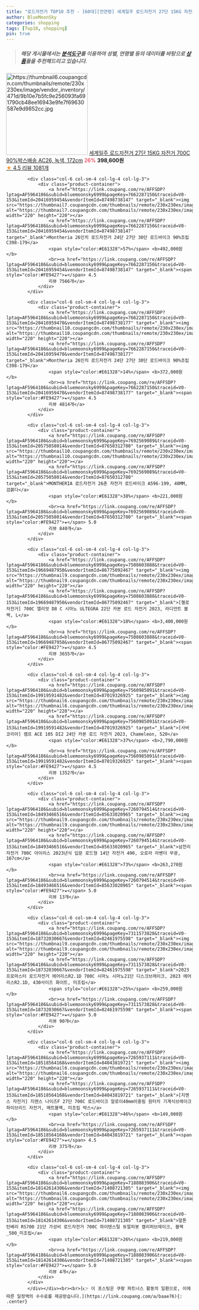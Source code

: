 ```yaml
---
title: "로드자전거 TOP10 추천 - [60대][전연령] 세계일주 로드자전거 27단 15KG 자전거 700C 90%박스배송 AC26, 녹색, 172cm"
author: BlueMoonSky
categories: shopping
tags: [Top10, shopping]
pin: true
---
```


> ##### 해당 게시물에서는 [**분석도구**](https://itemscout.io/)를 이용하여 **성별**, **연령별** 등의 데이터를 바탕으로 [**상품**](https://link.coupang.com/a/baae76)들을 추천해드리고 있습니다.
<div class="container"><div class="row">
            <div class="col-6 col-sm-4 col-lg-4 col-lg-3">
                <div class="product-container">
                    <a href="https://link.coupang.com/re/AFFSDP?lptag=AF5964186&subid=bluemoonsky6999&pageKey=6708824844&traceid=V0-153&itemId=15567248859&vendorItemId=86339639337" target="_blank"><img src="https://thumbnail6.coupangcdn.com/thumbnails/remote/230x230ex/image/vendor_inventory/471d/9b10e7b5fc9e256093fa691790cb48ee16943e9fe7f69630587e9d9852cc.jpg" alt="https://thumbnail6.coupangcdn.com/thumbnails/remote/230x230ex/image/vendor_inventory/471d/9b10e7b5fc9e256093fa691790cb48ee16943e9fe7f69630587e9d9852cc.jpg" width="220" height="220"></a>
                    <a href="https://link.coupang.com/re/AFFSDP?lptag=AF5964186&subid=bluemoonsky6999&pageKey=6708824844&traceid=V0-153&itemId=15567248859&vendorItemId=86339639337" target="_blank">세계일주 로드자전거 27단 15KG 자전거 700C 90%박스배송 AC26, 녹색, 172cm</a>
                    <span style="color:#E61328">26%</span> <b>398,600원</b>
                    <br><a href="https://link.coupang.com/re/AFFSDP?lptag=AF5964186&subid=bluemoonsky6999&pageKey=6708824844&traceid=V0-153&itemId=15567248859&vendorItemId=86339639337" target="_blank"><span style="color:#FE9427">★</span> 4.5
                    리뷰 1081개</a>
                </div>
            </div>
            
            <div class="col-6 col-sm-4 col-lg-4 col-lg-3">
                <div class="product-container">
                    <a href="https://link.coupang.com/re/AFFSDP?lptag=AF5964186&subid=bluemoonsky6999&pageKey=7662287150&traceid=V0-153&itemId=20416959454&vendorItemId=87498738147" target="_blank"><img src="https://thumbnail7.coupangcdn.com/thumbnails/remote/230x230ex/image/vendor_inventory/a0f6/837acda9f7426008be40c9557f53f59f9dc146f9dc5dedbbe3fe4f52c9a9.png" alt="https://thumbnail7.coupangcdn.com/thumbnails/remote/230x230ex/image/vendor_inventory/a0f6/837acda9f7426008be40c9557f53f59f9dc146f9dc5dedbbe3fe4f52c9a9.png" width="220" height="220"></a>
                    <a href="https://link.coupang.com/re/AFFSDP?lptag=AF5964186&subid=bluemoonsky6999&pageKey=7662287150&traceid=V0-153&itemId=20416959454&vendorItemId=87498738147" target="_blank">Montheria 26인치 로드자전거 24단 27단 30단 로드바이크 90%조립 C398-179</a>
                    <span style="color:#E61328">57%</span> <b>492,000원</b>
                    <br><a href="https://link.coupang.com/re/AFFSDP?lptag=AF5964186&subid=bluemoonsky6999&pageKey=7662287150&traceid=V0-153&itemId=20416959454&vendorItemId=87498738147" target="_blank"><span style="color:#FE9427">★</span> 4.5
                    리뷰 7566개</a>
                </div>
            </div>
            
            <div class="col-6 col-sm-4 col-lg-4 col-lg-3">
                <div class="product-container">
                    <a href="https://link.coupang.com/re/AFFSDP?lptag=AF5964186&subid=bluemoonsky6999&pageKey=7662287150&traceid=V0-153&itemId=20416959470&vendorItemId=87498738177" target="_blank"><img src="https://thumbnail10.coupangcdn.com/thumbnails/remote/230x230ex/image/vendor_inventory/1001/eeabdb83115405bd686c2e49590a1587f7cee05df25f054f89017e784da7.png" alt="https://thumbnail10.coupangcdn.com/thumbnails/remote/230x230ex/image/vendor_inventory/1001/eeabdb83115405bd686c2e49590a1587f7cee05df25f054f89017e784da7.png" width="220" height="220"></a>
                    <a href="https://link.coupang.com/re/AFFSDP?lptag=AF5964186&subid=bluemoonsky6999&pageKey=7662287150&traceid=V0-153&itemId=20416959470&vendorItemId=87498738177" target="_blank">Montheria 26인치 로드자전거 24단 27단 30단 로드바이크 90%조립 C398-179</a>
                    <span style="color:#E61328">14%</span> <b>372,000원</b>
                    <br><a href="https://link.coupang.com/re/AFFSDP?lptag=AF5964186&subid=bluemoonsky6999&pageKey=7662287150&traceid=V0-153&itemId=20416959470&vendorItemId=87498738177" target="_blank"><span style="color:#FE9427">★</span> 4.5
                    리뷰 4814개</a>
                </div>
            </div>
            
            <div class="col-6 col-sm-4 col-lg-4 col-lg-3">
                <div class="product-container">
                    <a href="https://link.coupang.com/re/AFFSDP?lptag=AF5964186&subid=bluemoonsky6999&pageKey=7692569089&traceid=V0-153&itemId=20575058014&vendorItemId=87650312780" target="_blank"><img src="https://thumbnail10.coupangcdn.com/thumbnails/remote/230x230ex/image/vendor_inventory/008f/d68d31be2a520f90568a04b8dec4ea98ad712a7e1bc8d2d2780adaca4495.jpg" alt="https://thumbnail10.coupangcdn.com/thumbnails/remote/230x230ex/image/vendor_inventory/008f/d68d31be2a520f90568a04b8dec4ea98ad712a7e1bc8d2d2780adaca4495.jpg" width="220" height="220"></a>
                    <a href="https://link.coupang.com/re/AFFSDP?lptag=AF5964186&subid=bluemoonsky6999&pageKey=7692569089&traceid=V0-153&itemId=20575058014&vendorItemId=87650312780" target="_blank">MONTHERIA 로드자전거 26촌 자전거 로드바이크 A596-199, 40MM, 검붉다</a>
                    <span style="color:#E61328">38%</span> <b>221,000원</b>
                    <br><a href="https://link.coupang.com/re/AFFSDP?lptag=AF5964186&subid=bluemoonsky6999&pageKey=7692569089&traceid=V0-153&itemId=20575058014&vendorItemId=87650312780" target="_blank"><span style="color:#FE9427">★</span> 5.0
                    리뷰 840개</a>
                </div>
            </div>
            
            <div class="col-6 col-sm-4 col-lg-4 col-lg-3">
                <div class="product-container">
                    <a href="https://link.coupang.com/re/AFFSDP?lptag=AF5964186&subid=bluemoonsky6999&pageKey=7508603888&traceid=V0-153&itemId=19669487950&vendorItemId=86775092467" target="_blank"><img src="https://thumbnail9.coupangcdn.com/thumbnails/remote/230x230ex/image/vendor_inventory/8116/4ea99426e4c9dd39e099e810a3428a1325a1ca7d4875f069d1f1925de40a.jpeg" alt="https://thumbnail9.coupangcdn.com/thumbnails/remote/230x230ex/image/vendor_inventory/8116/4ea99426e4c9dd39e099e810a3428a1325a1ca7d4875f069d1f1925de40a.jpeg" width="220" height="220"></a>
                    <a href="https://link.coupang.com/re/AFFSDP?lptag=AF5964186&subid=bluemoonsky6999&pageKey=7508603888&traceid=V0-153&itemId=19669487950&vendorItemId=86775092467" target="_blank">[첼로자전거] 700C 엘리엇 D8 C 시마노 ULTEGRA 22단 카본 로드 자전거 2023, 라디언트 블랙, L</a>
                    <span style="color:#E61328">18%</span> <b>3,400,000원</b>
                    <br><a href="https://link.coupang.com/re/AFFSDP?lptag=AF5964186&subid=bluemoonsky6999&pageKey=7508603888&traceid=V0-153&itemId=19669487950&vendorItemId=86775092467" target="_blank"><span style="color:#FE9427">★</span> 4.5
                    리뷰 3655개</a>
                </div>
            </div>
            
            <div class="col-6 col-sm-4 col-lg-4 col-lg-3">
                <div class="product-container">
                    <a href="https://link.coupang.com/re/AFFSDP?lptag=AF5964186&subid=bluemoonsky6999&pageKey=7560985091&traceid=V0-153&itemId=19919591482&vendorItemId=87019326925" target="_blank"><img src="https://thumbnail6.coupangcdn.com/thumbnails/remote/230x230ex/image/vendor_inventory/785d/f4994cc4abd3008a8dad8e41b6b7daae5964ddea23bcd577ef35ddd7da07.jpeg" alt="https://thumbnail6.coupangcdn.com/thumbnails/remote/230x230ex/image/vendor_inventory/785d/f4994cc4abd3008a8dad8e41b6b7daae5964ddea23bcd577ef35ddd7da07.jpeg" width="220" height="220"></a>
                    <a href="https://link.coupang.com/re/AFFSDP?lptag=AF5964186&subid=bluemoonsky6999&pageKey=7560985091&traceid=V0-153&itemId=19919591482&vendorItemId=87019326925" target="_blank">[사바코리아] 캠프 ACE 105 DI2 24단 카본 로드 자전거 2023, Chameleon, 520</a>
                    <span style="color:#E61328">37%</span> <b>2,790,000원</b>
                    <br><a href="https://link.coupang.com/re/AFFSDP?lptag=AF5964186&subid=bluemoonsky6999&pageKey=7560985091&traceid=V0-153&itemId=19919591482&vendorItemId=87019326925" target="_blank"><span style="color:#FE9427">★</span> 4.5
                    리뷰 1352개</a>
                </div>
            </div>
            
            <div class="col-6 col-sm-4 col-lg-4 col-lg-3">
                <div class="product-container">
                    <a href="https://link.coupang.com/re/AFFSDP?lptag=AF5964186&subid=bluemoonsky6999&pageKey=7260794514&traceid=V0-153&itemId=18493466516&vendorItemId=85633020965" target="_blank"><img src="https://thumbnail9.coupangcdn.com/thumbnails/remote/230x230ex/image/rs_quotation_api/jkjh7yod/b2d744c12770460885a33e8a6b50b923.png" alt="https://thumbnail9.coupangcdn.com/thumbnails/remote/230x230ex/image/rs_quotation_api/jkjh7yod/b2d744c12770460885a33e8a6b50b923.png" width="220" height="220"></a>
                    <a href="https://link.coupang.com/re/AFFSDP?lptag=AF5964186&subid=bluemoonsky6999&pageKey=7260794514&traceid=V0-153&itemId=18493466516&vendorItemId=85633020965" target="_blank">삼천리자전거 700C 아이리스 2023년식 입문 로드형 14단 자전거 490, 오로라 라벤더 무광, 167cm</a>
                    <span style="color:#E61328">73%</span> <b>263,270원</b>
                    <br><a href="https://link.coupang.com/re/AFFSDP?lptag=AF5964186&subid=bluemoonsky6999&pageKey=7260794514&traceid=V0-153&itemId=18493466516&vendorItemId=85633020965" target="_blank"><span style="color:#FE9427">★</span> 5.0
                    리뷰 13개</a>
                </div>
            </div>
            
            <div class="col-6 col-sm-4 col-lg-4 col-lg-3">
                <div class="product-container">
                    <a href="https://link.coupang.com/re/AFFSDP?lptag=AF5964186&subid=bluemoonsky6999&pageKey=7311573828&traceid=V0-153&itemId=18732030667&vendorItemId=82461975598" target="_blank"><img src="https://thumbnail9.coupangcdn.com/thumbnails/remote/230x230ex/image/vendor_inventory/ca45/1a0b80bdda87017346a387b9f7fde0eb32dd0fcbdbae7d0e4ef965523e33.jpg" alt="https://thumbnail9.coupangcdn.com/thumbnails/remote/230x230ex/image/vendor_inventory/ca45/1a0b80bdda87017346a387b9f7fde0eb32dd0fcbdbae7d0e4ef965523e33.jpg" width="220" height="220"></a>
                    <a href="https://link.coupang.com/re/AFFSDP?lptag=AF5964186&subid=bluemoonsky6999&pageKey=7311573828&traceid=V0-153&itemId=18732030667&vendorItemId=82461975598" target="_blank">2023 프로마스터 로드자전거 에어리스R2.1D 700C 시마노 시마노21단 디스크브레이크, 2023 에어리스R2.1D, 430사이즈 화이트, 미조립</a>
                    <span style="color:#E61328">25%</span> <b>259,000원</b>
                    <br><a href="https://link.coupang.com/re/AFFSDP?lptag=AF5964186&subid=bluemoonsky6999&pageKey=7311573828&traceid=V0-153&itemId=18732030667&vendorItemId=82461975598" target="_blank"><span style="color:#FE9427">★</span> 5.0
                    리뷰 90개</a>
                </div>
            </div>
            
            <div class="col-6 col-sm-4 col-lg-4 col-lg-3">
                <div class="product-container">
                    <a href="https://link.coupang.com/re/AFFSDP?lptag=AF5964186&subid=bluemoonsky6999&pageKey=7265937111&traceid=V0-153&itemId=18518564168&vendorItemId=84043819721" target="_blank"><img src="https://thumbnail6.coupangcdn.com/thumbnails/remote/230x230ex/image/vendor_inventory/5f33/81516dd81c22705b91243ccc37468e3468c0fc9f3bd7be9ef107b9a7bdfa.jpg" alt="https://thumbnail6.coupangcdn.com/thumbnails/remote/230x230ex/image/vendor_inventory/5f33/81516dd81c22705b91243ccc37468e3468c0fc9f3bd7be9ef107b9a7bdfa.jpg" width="220" height="220"></a>
                    <a href="https://link.coupang.com/re/AFFSDP?lptag=AF5964186&subid=bluemoonsky6999&pageKey=7265937111&traceid=V0-153&itemId=18518564168&vendorItemId=84043819721" target="_blank">[지멘스 자전거] 지멘스 나이즈F 27단 700C 로드바이크 알로이40mm이중림 원터치 기계식브레이크 하이브리드 자전거, 매트블랙, 미조립 박스</a>
                    <span style="color:#E61328">46%</span> <b>149,000원</b>
                    <br><a href="https://link.coupang.com/re/AFFSDP?lptag=AF5964186&subid=bluemoonsky6999&pageKey=7265937111&traceid=V0-153&itemId=18518564168&vendorItemId=84043819721" target="_blank"><span style="color:#FE9427">★</span> 4.5
                    리뷰 375개</a>
                </div>
            </div>
            
            <div class="col-6 col-sm-4 col-lg-4 col-lg-3">
                <div class="product-container">
                    <a href="https://link.coupang.com/re/AFFSDP?lptag=AF5964186&subid=bluemoonsky6999&pageKey=7188083906&traceid=V0-153&itemId=18142614306&vendorItemId=71408721305" target="_blank"><img src="https://thumbnail6.coupangcdn.com/thumbnails/remote/230x230ex/image/vendor_inventory/7d45/6bf309041a03a5d0924e5187d03c7a8ac70396f97d4d934df085114950da.jpg" alt="https://thumbnail6.coupangcdn.com/thumbnails/remote/230x230ex/image/vendor_inventory/7d45/6bf309041a03a5d0924e5187d03c7a8ac70396f97d4d934df085114950da.jpg" width="220" height="220"></a>
                    <a href="https://link.coupang.com/re/AFFSDP?lptag=AF5964186&subid=bluemoonsky6999&pageKey=7188083906&traceid=V0-153&itemId=18142614306&vendorItemId=71408721305" target="_blank">알톤 턴베리 RS700 21단 가성비 로드자전거 700C 하이텐스틸 듀얼피봇 캘리퍼브레이크, 블랙_500_미조립</a>
                    <span style="color:#E61328">26%</span> <b>219,000원</b>
                    <br><a href="https://link.coupang.com/re/AFFSDP?lptag=AF5964186&subid=bluemoonsky6999&pageKey=7188083906&traceid=V0-153&itemId=18142614306&vendorItemId=71408721305" target="_blank"><span style="color:#FE9427">★</span> 5.0
                    리뷰 4개</a>
                </div>
            </div>
            </div></div><br><br>[👉 이 포스팅은 쿠팡 파트너스 활동의 일환으로, 이에 따른 일정액의 수수료를 제공받습니다.](https://link.coupang.com/a/baae76){: .center}